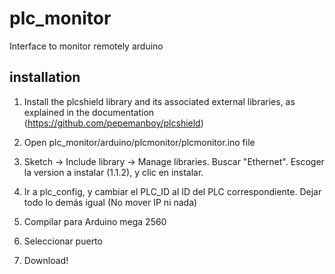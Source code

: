 # plc_monitor
Interface to monitor remotely arduino

## installation

1. Install the plcshield library and its associated external libraries, as explained in the documentation (https://github.com/pepemanboy/plcshield)

2. Open plc_monitor/arduino/plcmonitor/plcmonitor.ino file

3. Sketch -> Include library -> Manage libraries. Buscar "Ethernet". Escoger la version a instalar (1.1.2), y clic en instalar.

4. Ir a plc_config, y cambiar el PLC_ID al ID del PLC correspondiente. Dejar todo lo demás igual (No mover IP ni nada)

5. Compilar para Arduino mega 2560

6. Seleccionar puerto

7. Download!
